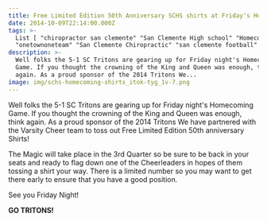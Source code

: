 ```yaml
---
title: Free Limited Edition 50th Anniversary SCHS shirts at Friday's Homecoming game
date: 2014-10-09T22:14:00.000Z
tags: >-
  List [ "chiropractor san clemente" "San Clemente High school" "Homecoming"
  "onetownoneteam" "San Clemente Chiropractic" "san clemente football" ]
description: >-
  Well folks the 5-1 SC Tritons are gearing up for Friday night's Homecoming
  Game. If you thought the crowning of the King and Queen was enough, think
  again. As a proud sponsor of the 2014 Tritons We...
image: img/schs-homecoming-shirts_itok-tyg_1v-7.png
---
```

Well folks the 5-1 SC Tritons are gearing up for Friday night's Homecoming Game. If you thought the crowning of the King and Queen was enough, think again. As a proud sponsor of the 2014 Tritons We have partnered with the Varsity Cheer team to toss out Free Limited Edition 50th anniversary Shirts!

The Magic will take place in the 3rd Quarter so be sure to be back in your seats and ready to flag down one of the Cheerleaders in hopes of them tossing a shirt your way. There is a limited number so you may want to get there early to ensure that you have a good position.

See you Friday Night!

**GO TRITONS!**